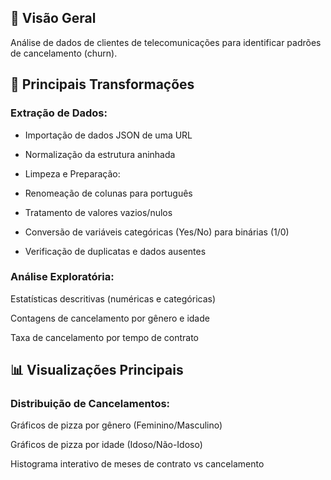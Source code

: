 ## 📌 Visão Geral
Análise de dados de clientes de telecomunicações para identificar padrões de cancelamento (churn).

## 🔧 Principais Transformações
### Extração de Dados:

- Importação de dados JSON de uma URL

- Normalização da estrutura aninhada

- Limpeza e Preparação:

- Renomeação de colunas para português

- Tratamento de valores vazios/nulos

- Conversão de variáveis categóricas (Yes/No) para binárias (1/0)

- Verificação de duplicatas e dados ausentes

### Análise Exploratória:

Estatísticas descritivas (numéricas e categóricas)

Contagens de cancelamento por gênero e idade

Taxa de cancelamento por tempo de contrato

## 📊 Visualizações Principais
### Distribuição de Cancelamentos:

Gráficos de pizza por gênero (Feminino/Masculino)

Gráficos de pizza por idade (Idoso/Não-Idoso)

Histograma interativo de meses de contrato vs cancelamento

